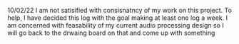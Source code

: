10/02/22
I am not satisified with consisnatncy of my work on this project. To help, I have decided this log with the goal making at least one log a week. I am concerned with feasability of my current audio processing design so I will go back to the drwaing board on that and come up with something 
